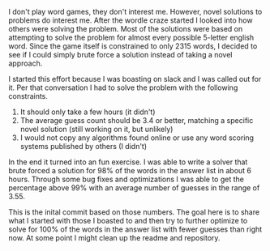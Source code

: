 I don't play word games, they don't interest me. However, novel solutions to problems do interest me. After the
wordle craze started I looked into how others were solving the problem. Most of the solutions were based on attempting
to solve the problem for almost every possible 5-letter english word. Since the game itself is constrained to only 2315 words, 
I decided to see if I could simply brute force a solution instead of taking a novel approach.

I started this effort because I was boasting on slack and I was called out for it. Per that conversation I had to solve the problem with the following constraints. 

1. It should only take a few hours (it didn't)
2. The average guess count should be 3.4 or better, matching a specific novel solution (still working on it, but unlikely)
3. I would not copy any algorithms found online or use any word scoring systems published by others (I didn't)

In the end it turned into an fun exercise. I was able to write a solver that brute forced a solution for 98% of the words in the answer list in about 6 hours. Through some bug fixes and optimizations I was able to get the percentage above 99% with an average number of guesses in the range of 3.55. 

This is the inital commit based on those numbers. The goal here is to share what I started with those I boasted to and then try to further optimize to solve for 100% of the words in the answer list with fewer guesses than right now. At some point I might clean up the readme and repository.